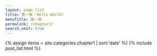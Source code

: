 ```yaml
---
layout: page_list
title: 第一章：Hello World!
menuTitle: 第一章
permalink: /chapter1/
search_omit: true
---
```

{% assign items = site.categories.chapter1 | sort:'date' %}
{% include post_list.html %}